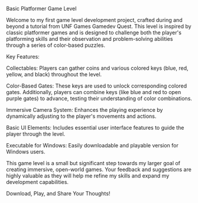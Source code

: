 Basic Platformer Game Level

Welcome to my first game level development project, crafted during and beyond a tutorial from UNF Games Gamedev Quest. This level is inspired by classic platformer games and is designed to challenge both the player's platforming skills and their observation and problem-solving abilities through a series of color-based puzzles.

Key Features:

Collectables: Players can gather coins and various colored keys (blue, red, yellow, and black) throughout the level.

Color-Based Gates: These keys are used to unlock corresponding colored gates. Additionally, players can combine keys (like blue and red to open purple gates) to advance, testing their understanding of color combinations.

Immersive Camera System: Enhances the playing experience by dynamically adjusting to the player's movements and actions.

Basic UI Elements: Includes essential user interface features to guide the player through the level.

Executable for Windows: Easily downloadable and playable version for Windows users.

This game level is a small but significant step towards my larger goal of creating immersive, open-world games. Your feedback and suggestions are highly valuable as they will help me refine my skills and expand my development capabilities.

Download, Play, and Share Your Thoughts!
